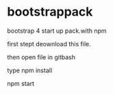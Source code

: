 # bootstrappack
bootstrap 4 start up pack.with npm


first stept deownload this file.

then open file in gitbash

type npm install

npm start
